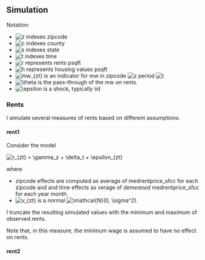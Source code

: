 
## Simulation 

Notation:

- ![z](https://render.githubusercontent.com/render/math?math=z) indexes zipcode
- ![c](https://render.githubusercontent.com/render/math?math=c) indexes county
- ![s](https://render.githubusercontent.com/render/math?math=s) indexes state
- ![t](https://render.githubusercontent.com/render/math?math=t) indexes time
- ![r](https://render.githubusercontent.com/render/math?math=r) represents rents psqft
- ![h](https://render.githubusercontent.com/render/math?math=h) represents housing values psqft
- ![mw_{zt}](https://render.githubusercontent.com/render/math?math=mw_%7Bzt%7D) is an indicator for mw in zipcode ![z](https://render.githubusercontent.com/render/math?math=z) period ![t](https://render.githubusercontent.com/render/math?math=t)
- ![\theta](https://render.githubusercontent.com/render/math?math=%5Ctheta) is the pass-through of the mw on rents.
- ![\epsilon](https://render.githubusercontent.com/render/math?math=%5Cepsilon) is a shock, typically iid

### Rents

I simulate several measures of rents based on different assumptions. 

#### rent1

Consider the model

![r_{zt} = \gamma_z + \delta_t + \epsilon_{zt}](https://render.githubusercontent.com/render/math?math=r_%7Bzt%7D%20%3D%20%5Cgamma_z%20%2B%20%5Cdelta_t%20%2B%20%5Cepsilon_%7Bzt%7D)

where
- zipcode effects are computed as average of medrentprice_sfcc for each zipcode and and time effects as verage of _demeaned_ medrentprice_sfcc for each year month.
- ![v_{zt}](https://render.githubusercontent.com/render/math?math=v_%7Bzt%7D) is a normal ![\mathcal{N}(0, \sigma^2)](https://render.githubusercontent.com/render/math?math=%5Cmathcal%7BN%7D(0%2C%20%5Csigma%5E2)). 

I truncate the resulting simulated values with the minimum and maximum of observed rents.

Note that, in this measure, the minimum wage is assumed to have no effect on rents.

#### rent2 




